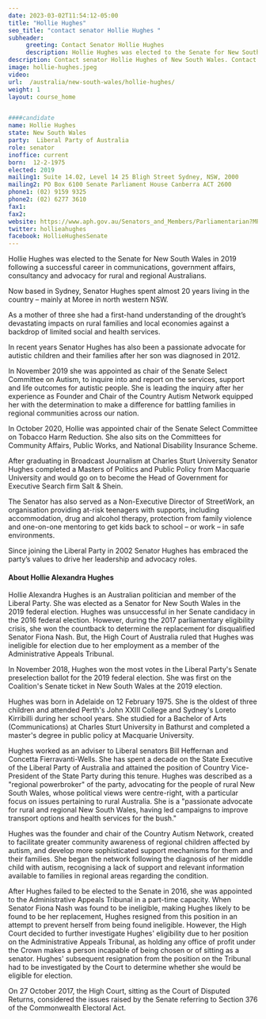 ```yaml
---
date: 2023-03-02T11:54:12-05:00
title: "Hollie Hughes"
seo_title: "contact senator Hollie Hughes "
subheader:
     greeting: Contact Senator Hollie Hughes
     description: Hollie Hughes was elected to the Senate for New South Wales in 2019 following a successful career in communications, government affairs, consultancy and advocacy for rural and regional Australians.
description: Contact senator Hollie Hughes of New South Wales. Contact information for Hollie Hughes includes email address, phone number, and mailing address.
image: hollie-hughes.jpeg
video:
url:  /australia/new-south-wales/hollie-hughes/
weight: 1
layout: course_home


####candidate
name: Hollie Hughes
state: New South Wales
party:	Liberal Party of Australia
role: senator
inoffice: current
born:  12-2-1975
elected: 2019
mailing1: Suite 14.02, Level 14 25 Bligh Street Sydney, NSW, 2000
mailing2: PO Box 6100 Senate Parliament House Canberra ACT 2600
phone1:	(02) 9159 9325
phone2: (02) 6277 3610
fax1:
fax2:
website: https://www.aph.gov.au/Senators_and_Members/Parliamentarian?MPID=273828
twitter: hollieahughes
facebook: HollieHughesSenate
---
```


Hollie Hughes was elected to the Senate for New South Wales in 2019 following a successful career in communications, government affairs, consultancy and advocacy for rural and regional Australians.

Now based in Sydney, Senator Hughes spent almost 20 years living in the country – mainly at Moree in north western NSW.

As a mother of three she had a first-hand understanding of the drought’s devastating impacts on rural families and local economies against a backdrop of limited social and health services.

In recent years Senator Hughes has also been a passionate advocate for autistic children and their families after her son was diagnosed in 2012.

In November 2019 she was appointed as chair of the Senate Select Committee on Autism, to inquire into and report on the services, support and life outcomes for autistic people.  She is leading the inquiry after her experience as Founder and Chair of the Country Autism Network equipped her with the determination to make a difference for battling families in regional communities across our nation.

In October 2020, Hollie was appointed chair of the Senate Select Committee on Tobacco Harm Reduction.  She also sits on the Committees for Community Affairs, Public Works, and National Disability Insurance Scheme.

After graduating in Broadcast Journalism at Charles Sturt University Senator Hughes completed a Masters of Politics and Public Policy from Macquarie University and would go on to become the Head of Government for Executive Search firm Salt & Shein.

The Senator has also served as a Non-Executive Director of StreetWork, an organisation providing at-risk teenagers with supports, including accommodation, drug and alcohol therapy, protection from family violence and one-on-one mentoring to get kids back to school – or work – in safe environments.

Since joining the Liberal Party in 2002 Senator Hughes has embraced the party’s values to drive her leadership and advocacy roles.

#### About Hollie Alexandra Hughes

Hollie Alexandra Hughes is an Australian politician and member of the Liberal Party. She was elected as a Senator for New South Wales in the 2019 federal election. Hughes was unsuccessful in her Senate candidacy in the 2016 federal election. However, during the 2017 parliamentary eligibility crisis, she won the countback to determine the replacement for disqualified Senator Fiona Nash. But, the High Court of Australia ruled that Hughes was ineligible for election due to her employment as a member of the Administrative Appeals Tribunal.

In November 2018, Hughes won the most votes in the Liberal Party's Senate preselection ballot for the 2019 federal election. She was first on the Coalition's Senate ticket in New South Wales at the 2019 election.

Hughes was born in Adelaide on 12 February 1975. She is the oldest of three children and attended Perth's John XXIII College and Sydney's Loreto Kirribilli during her school years. She studied for a Bachelor of Arts (Communications) at Charles Sturt University in Bathurst and completed a master's degree in public policy at Macquarie University.

Hughes worked as an adviser to Liberal senators Bill Heffernan and Concetta Fierravanti-Wells. She has spent a decade on the State Executive of the Liberal Party of Australia and attained the position of Country Vice-President of the State Party during this tenure. Hughes was described as a "regional powerbroker" of the party, advocating for the people of rural New South Wales, whose political views were centre-right, with a particular focus on issues pertaining to rural Australia. She is a "passionate advocate for rural and regional New South Wales, having led campaigns to improve transport options and health services for the bush."

Hughes was the founder and chair of the Country Autism Network, created to facilitate greater community awareness of regional children affected by autism, and develop more sophisticated support mechanisms for them and their families. She began the network following the diagnosis of her middle child with autism, recognising a lack of support and relevant information available to families in regional areas regarding the condition.

After Hughes failed to be elected to the Senate in 2016, she was appointed to the Administrative Appeals Tribunal in a part-time capacity. When Senator Fiona Nash was found to be ineligible, making Hughes likely to be found to be her replacement, Hughes resigned from this position in an attempt to prevent herself from being found ineligible. However, the High Court decided to further investigate Hughes' eligibility due to her position on the Administrative Appeals Tribunal, as holding any office of profit under the Crown makes a person incapable of being chosen or of sitting as a senator. Hughes' subsequent resignation from the position on the Tribunal had to be investigated by the Court to determine whether she would be eligible for election.

On 27 October 2017, the High Court, sitting as the Court of Disputed Returns, considered the issues raised by the Senate referring to Section 376 of the Commonwealth Electoral Act. 